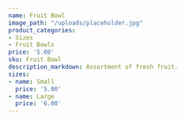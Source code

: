 ```yaml
---
name: Fruit Bowl
image_path: "/uploads/placeholder.jpg"
product_categories:
- Sizes
- Fruit Bowls
price: '5.00'
sku: Fruit Bowl
description_markdown: Assortment of fresh fruit.
sizes:
- name: Small
  price: '5.00'
- name: Large
  price: '6.00'
---
```

